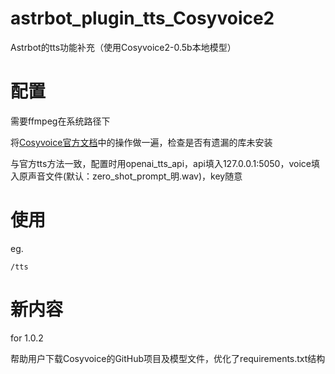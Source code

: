 # astrbot_plugin_tts_Cosyvoice2

Astrbot的tts功能补充（使用Cosyvoice2-0.5b本地模型）

# 配置

需要ffmpeg在系统路径下

将[Cosyvoice官方文档](https://www.modelscope.cn/models/iic/CosyVoice2-0.5B/summary)中的操作做一遍，检查是否有遗漏的库未安装

与官方tts方法一致，配置时用openai_tts_api，api填入127.0.0.1:5050，voice填入原声音文件(默认：zero_shot_prompt_明.wav)，key随意

# 使用

eg. 

    /tts


# 新内容

for 1.0.2

帮助用户下载Cosyvoice的GitHub项目及模型文件，优化了requirements.txt结构